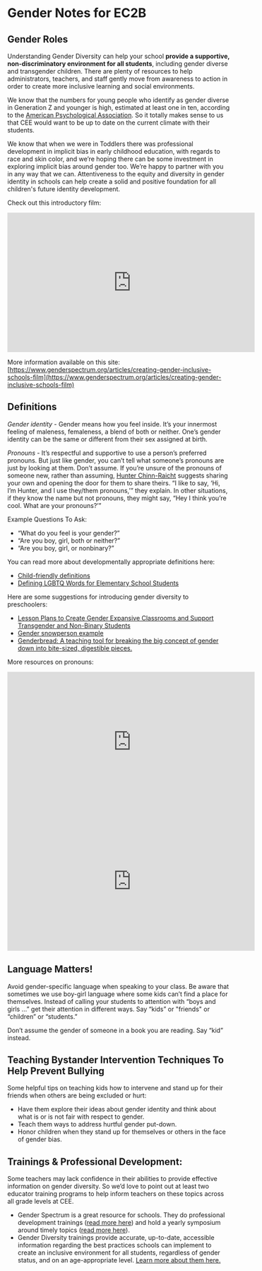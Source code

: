 # Gender Notes for EC2B
## Gender Roles
Understanding Gender Diversity can help your school __provide a supportive, non-discriminatory environment for all students__, including gender diverse and transgender children. There are plenty of resources to help administrators, teachers, and staff gently move from awareness to action in order to create more inclusive learning and social environments. 

We know that the numbers for young people who identify as gender diverse in Generation Z and younger is high, estimated at least one in ten, according to the [American Psychological Association](https://www.nbcnews.com/nbc-out/out-news/nearly-1-10-teens-identify-gender-diverse-pittsburgh-study-rcna993). So it totally makes sense to us that CEE would want to be up to date on the current climate with their students. 

We know that when we were in Toddlers there was professional development in implicit bias in early childhood education, with regards to race and skin color, and we’re hoping there can be some investment in exploring implicit bias around gender too. We’re happy to partner with you in any way that we can. Attentiveness to the equity and diversity in gender identity in schools can help create a solid and positive foundation for all children's future identity development.

Check out this introductory film:

<iframe src="https://player.vimeo.com/video/154811690" width="560" height="315" frameborder="0" title="Creating gender inclusive schools film" webkitallowfullscreen mozallowfullscreen allowfullscreen></iframe>


More information available on this site: [https://www.genderspectrum.org/articles/creating-gender-inclusive-schools-film](https://www.genderspectrum.org/articles/creating-gender-inclusive-schools-film)

## Definitions
_Gender identity_ - Gender means how you feel inside. It’s your innermost feeling of maleness, femaleness, a blend of both or neither. One’s gender identity can be the same or different from their sex assigned at birth. 

_Pronouns_ -  It’s respectful and supportive to use a person’s preferred pronouns. But just like gender, you can’t tell what someone’s pronouns are just by looking at them. Don’t assume. If you’re unsure of the pronouns of someone new, rather than assuming, [Hunter Chinn-Raicht](https://www.care.com/c/explaining-they-them-pronouns) suggests sharing your own and opening the door for them to share theirs. “I like to say, ‘Hi, I’m Hunter, and I use they/them pronouns,’” they explain. In other situations, if they know the name but not pronouns, they might say, “Hey I think you’re cool. What are your pronouns?’”

Example Questions To Ask: 
  - “What do you feel is your gender?”
  - “Are you boy, girl, both or neither?”
  - “Are you boy, girl, or nonbinary?”

You can read more about developmentally appropriate definitions here:
  - [Child-friendly definitions](https://www.genderinclassrooms.com/definitions#:~:text=Gender%20means%20how%20you%20feel,%E2%80%8B)
  - [Defining LGBTQ Words for Elementary School Students](https://welcomingschools.org/resources/definitions-lgbtq-elementary-school) 

Here are some suggestions for introducing gender diversity to preschoolers:
  - [Lesson Plans to Create Gender Expansive Classrooms and Support Transgender and Non-Binary Students](https://welcomingschools.org/resources/lesson-plans-gender-identity-transgender-non-binary)
  - [Gender snowperson example](https://assets2.hrc.org/welcoming-schools/documents/WS_Gender_Snowperson_Teacher_version.pdf) 
  - [Genderbread: A teaching tool for breaking the big concept of gender down into bite-sized, digestible pieces.](https://www.genderbread.org/)

More resources on pronouns:

<iframe src="https://www.youtube.com/watch?v=64-WXswR_fA" width="560" height="315" frameborder="0" title="Pronouns 1" webkitallowfullscreen mozallowfullscreen allowfullscreen>
</iframe>

<iframe src="https://player.vimeo.com/344293463" width="560" height="315" frameborder="0" title="Pronouns 2" webkitallowfullscreen mozallowfullscreen allowfullscreen>
</iframe>

## Language Matters!
Avoid gender-specific language when speaking to your class. Be aware that sometimes we use boy-girl language where some kids can’t find a place for themselves. Instead of calling your students to attention with “boys and girls …” get their attention in different ways. Say “kids” or "friends" or “children” or “students.” 

Don’t assume the gender of someone in a book you are reading. Say “kid” instead.

## Teaching Bystander Intervention Techniques To Help Prevent Bullying
Some helpful tips on teaching kids how to intervene and stand up for their friends when others are being excluded or hurt:
  - Have them explore their ideas about gender identity and think about what is or is not fair with respect to gender.
  - Teach them ways to address hurtful gender put-down.
  - Honor children when they stand up for themselves or others in the face of gender bias.   

## Trainings & Professional Development:
Some teachers may lack confidence in their abilities to provide effective information on gender diversity. So we’d love to point out at least two educator training programs to help inform teachers on these topics across all grade levels at CEE. 
  - Gender Spectrum is a great resource for schools. They do professional development trainings ([read more here](https://www.genderspectrum.org/articles/professional-development-educators)) and hold a yearly symposium around timely topics ([read more here](https://2021-gender-spectrum-professionals-symposium.heysummit.com/)).  
  - Gender Diversity trainings provide accurate, up-to-date, accessible information regarding the best practices schools can implement to create an inclusive environment for all students, regardless of gender status, and on an age-appropriate level. [Learn more about them here.](http://genderdiversity.org/best-practices-schools/)


